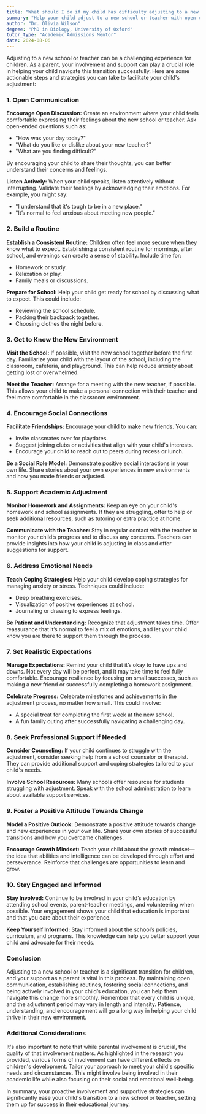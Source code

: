 ```yaml
---
title: "What should I do if my child has difficulty adjusting to a new school or teacher?"
summary: "Help your child adjust to a new school or teacher with open communication, support, and actionable strategies for a smoother transition."
author: "Dr. Olivia Wilson"
degree: "PhD in Biology, University of Oxford"
tutor_type: "Academic Admissions Mentor"
date: 2024-08-06
---
```


Adjusting to a new school or teacher can be a challenging experience for children. As a parent, your involvement and support can play a crucial role in helping your child navigate this transition successfully. Here are some actionable steps and strategies you can take to facilitate your child's adjustment:

### 1. Open Communication

**Encourage Open Discussion:**
Create an environment where your child feels comfortable expressing their feelings about the new school or teacher. Ask open-ended questions such as:
- "How was your day today?"
- "What do you like or dislike about your new teacher?"
- "What are you finding difficult?"

By encouraging your child to share their thoughts, you can better understand their concerns and feelings.

**Listen Actively:**
When your child speaks, listen attentively without interrupting. Validate their feelings by acknowledging their emotions. For example, you might say:
- "I understand that it's tough to be in a new place."
- "It’s normal to feel anxious about meeting new people."

### 2. Build a Routine

**Establish a Consistent Routine:**
Children often feel more secure when they know what to expect. Establishing a consistent routine for mornings, after school, and evenings can create a sense of stability. Include time for:
- Homework or study.
- Relaxation or play.
- Family meals or discussions.

**Prepare for School:**
Help your child get ready for school by discussing what to expect. This could include:
- Reviewing the school schedule.
- Packing their backpack together.
- Choosing clothes the night before.

### 3. Get to Know the New Environment

**Visit the School:**
If possible, visit the new school together before the first day. Familiarize your child with the layout of the school, including the classroom, cafeteria, and playground. This can help reduce anxiety about getting lost or overwhelmed.

**Meet the Teacher:**
Arrange for a meeting with the new teacher, if possible. This allows your child to make a personal connection with their teacher and feel more comfortable in the classroom environment.

### 4. Encourage Social Connections

**Facilitate Friendships:**
Encourage your child to make new friends. You can:
- Invite classmates over for playdates.
- Suggest joining clubs or activities that align with your child's interests.
- Encourage your child to reach out to peers during recess or lunch.

**Be a Social Role Model:**
Demonstrate positive social interactions in your own life. Share stories about your own experiences in new environments and how you made friends or adjusted.

### 5. Support Academic Adjustment

**Monitor Homework and Assignments:**
Keep an eye on your child's homework and school assignments. If they are struggling, offer to help or seek additional resources, such as tutoring or extra practice at home.

**Communicate with the Teacher:**
Stay in regular contact with the teacher to monitor your child’s progress and to discuss any concerns. Teachers can provide insights into how your child is adjusting in class and offer suggestions for support.

### 6. Address Emotional Needs

**Teach Coping Strategies:**
Help your child develop coping strategies for managing anxiety or stress. Techniques could include:
- Deep breathing exercises.
- Visualization of positive experiences at school.
- Journaling or drawing to express feelings.

**Be Patient and Understanding:**
Recognize that adjustment takes time. Offer reassurance that it’s normal to feel a mix of emotions, and let your child know you are there to support them through the process.

### 7. Set Realistic Expectations

**Manage Expectations:**
Remind your child that it’s okay to have ups and downs. Not every day will be perfect, and it may take time to feel fully comfortable. Encourage resilience by focusing on small successes, such as making a new friend or successfully completing a homework assignment.

**Celebrate Progress:**
Celebrate milestones and achievements in the adjustment process, no matter how small. This could involve:
- A special treat for completing the first week at the new school.
- A fun family outing after successfully navigating a challenging day.

### 8. Seek Professional Support if Needed

**Consider Counseling:**
If your child continues to struggle with the adjustment, consider seeking help from a school counselor or therapist. They can provide additional support and coping strategies tailored to your child's needs.

**Involve School Resources:**
Many schools offer resources for students struggling with adjustment. Speak with the school administration to learn about available support services.

### 9. Foster a Positive Attitude Towards Change

**Model a Positive Outlook:**
Demonstrate a positive attitude towards change and new experiences in your own life. Share your own stories of successful transitions and how you overcame challenges.

**Encourage Growth Mindset:**
Teach your child about the growth mindset—the idea that abilities and intelligence can be developed through effort and perseverance. Reinforce that challenges are opportunities to learn and grow.

### 10. Stay Engaged and Informed

**Stay Involved:**
Continue to be involved in your child’s education by attending school events, parent-teacher meetings, and volunteering when possible. Your engagement shows your child that education is important and that you care about their experience.

**Keep Yourself Informed:**
Stay informed about the school’s policies, curriculum, and programs. This knowledge can help you better support your child and advocate for their needs.

### Conclusion

Adjusting to a new school or teacher is a significant transition for children, and your support as a parent is vital in this process. By maintaining open communication, establishing routines, fostering social connections, and being actively involved in your child’s education, you can help them navigate this change more smoothly. Remember that every child is unique, and the adjustment period may vary in length and intensity. Patience, understanding, and encouragement will go a long way in helping your child thrive in their new environment. 

### Additional Considerations

It's also important to note that while parental involvement is crucial, the quality of that involvement matters. As highlighted in the research you provided, various forms of involvement can have different effects on children's development. Tailor your approach to meet your child's specific needs and circumstances. This might involve being involved in their academic life while also focusing on their social and emotional well-being. 

In summary, your proactive involvement and supportive strategies can significantly ease your child's transition to a new school or teacher, setting them up for success in their educational journey.
    